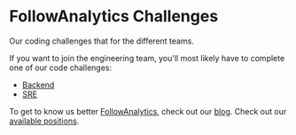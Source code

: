 # FollowAnalytics Challenges


Our coding challenges that for the different teams.

If you want to join the engineering team, you'll most likely
have to complete one of our code challenges:

- [Backend](https://github.com/followanalytics/tree/master/backend)
- [SRE](https://github.com/followanalytics/tree/master/SRE)

To get to know us better [FollowAnalytics](https://followanalytics.com),
check out our [blog](https://medium.com/followanalytics).
Check out our [available positions](https://followanalytics.com/jobs/).
